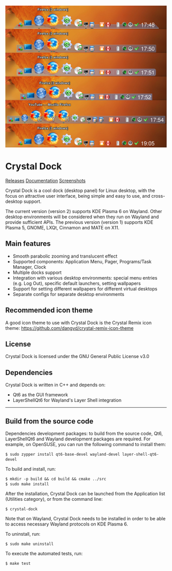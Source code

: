 ![Crystal Dock](https://github.com/dangvd/crystal-dock/raw/main/images/crystal-dock.jpg)

# Crystal Dock

[Releases](https://github.com/dangvd/crystal-dock/releases)
[Documentation](https://github.com/dangvd/crystal-dock/wiki/Documentation)
[Screenshots](https://github.com/dangvd/crystal-dock/wiki/Screenshots)

Crystal Dock is a cool dock (desktop panel) for Linux desktop, with the focus on attractive user interface, being simple and easy to use, and cross-desktop support.

The current version (version 2) supports KDE Plasma 6 on Wayland. Other desktop environments will be considered when they run on Wayland and provide sufficient APIs. The previous version (version 1) supports KDE Plasma 5, GNOME, LXQt, Cinnamon and MATE on X11.

## Main features

- Smooth parabolic zooming and translucent effect
- Supported components: Application Menu, Pager, Programs/Task Manager, Clock
- Multiple docks support
- Integration with various desktop environments: special menu entries (e.g. Log Out), specific default launchers, setting wallpapers
- Support for setting different wallpapers for different virtual desktops
- Separate configs for separate desktop environments

## Recommended icon theme

A good icon theme to use with Crystal Dock is the Crystal Remix icon theme: https://github.com/dangvd/crystal-remix-icon-theme

## License

Crystal Dock is licensed under the GNU General Public License v3.0

## Dependencies

Crystal Dock is written in C++ and depends on:
- Qt6 as the GUI framework
- LayerShellQt6 for Wayland's Layer Shell integration

---

## Build from the source code

Dependencies development packages: to build from the source code, Qt6, LayerShellQt6 and Wayland development packages are required.
For example, on OpenSUSE, you can run the following command to install them:

```
$ sudo zypper install qt6-base-devel wayland-devel layer-shell-qt6-devel
```

To build and install, run:
```
$ mkdir -p build && cd build && cmake ../src
$ sudo make install
```

After the installation, Crystal Dock can be launched from the Application list (Utilities category), or from the command line:
```
$ crystal-dock
```

Note that on Wayland, Crystal Dock needs to be installed in order to be able to access necessary Wayland protocols on KDE Plasma 6.

To uninstall, run:
```
$ sudo make uninstall
```

To execute the automated tests, run:
```
$ make test
```
